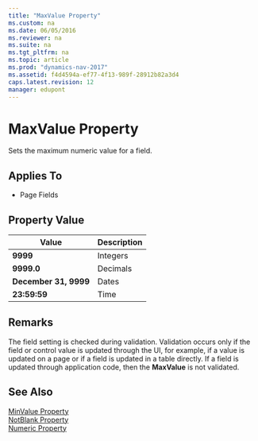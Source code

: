 ```yaml
---
title: "MaxValue Property"
ms.custom: na
ms.date: 06/05/2016
ms.reviewer: na
ms.suite: na
ms.tgt_pltfrm: na
ms.topic: article
ms.prod: "dynamics-nav-2017"
ms.assetid: f4d4594a-ef77-4f13-989f-28912b82a3d4
caps.latest.revision: 12
manager: edupont
---
```

# MaxValue Property
Sets the maximum numeric value for a field.  
  
## Applies To  
  
-   Page Fields  
  
## Property Value  
  
|**Value**|**Description**|  
|---------------|---------------------|  
|**9999**|Integers|  
|**9999.0**|Decimals|  
|**December 31, 9999**|Dates|  
|**23:59:59**|Time|  
  
## Remarks  
 The field setting is checked during validation. Validation occurs only if the field or control value is updated through the UI, for example, if a value is updated on a page or if a field is updated in a table directly. If a field is updated through application code, then the **MaxValue** is not validated.  
  
## See Also  
 [MinValue Property](MinValue-Property.md)   
 [NotBlank Property](NotBlank-Property.md)   
 [Numeric Property](Numeric-Property.md)
